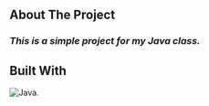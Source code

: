 ## About The Project

### *This is a simple project for my Java class.*

## Built With

![Java](https://img.shields.io/badge/java-%23ED8B00.svg?style=for-the-badge&logo=openjdk&logoColor=white).
